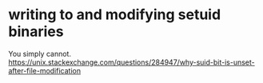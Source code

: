 # writing to and modifying setuid binaries
You simply cannot.
https://unix.stackexchange.com/questions/284947/why-suid-bit-is-unset-after-file-modification
